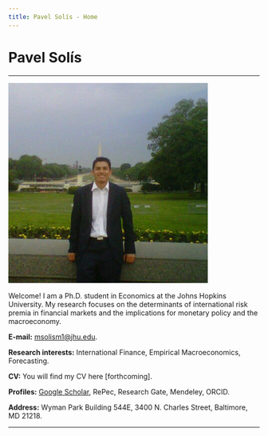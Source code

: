 ```yaml
---
title: Pavel Solís - Home
---
```


# Pavel Solís 

___

![alt text](imageDC2011.jpg)

Welcome! I am a Ph.D. student in Economics at the Johns Hopkins University. My research focuses on the determinants of international risk premia in financial markets and the implications for monetary policy and the macroeconomy.

**E-mail:** <msolism1@jhu.edu>.

**Research interests:** International Finance, Empirical Macroeconomics, Forecasting.

**CV:** You will find my CV here [forthcoming].

**Profiles:** [Google Scholar](https://scholar.google.com/citations?user=psWsSL0AAAAJ&hl=en "Google Scholar - Pavel Solís"), RePec, Research Gate, Mendeley, ORCID.

**Address:**
Wyman Park Building 544E,
3400 N. Charles Street, 
Baltimore, MD 21218.

___
